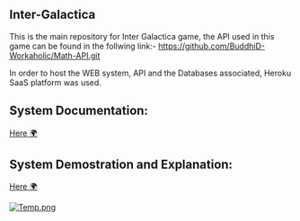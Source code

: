 ## Inter-Galactica

This is the main repository for Inter Galactica game, the API used in this game can be found in the follwing link:-  https://github.com/BuddhiD-Workaholic/Math-API.git 

In order to host the WEB system, API and the Databases associated, Heroku SaaS platform was used. 

## System Documentation: 
<a href="https://mega.nz/file/S4RziRwC#47UFedij7LdTT9RNSvniNS4VXSm-saXlMORL7j5Lu-8">Here 🌍</a>

## System Demostration and Explanation: 
<a href="https://mega.nz/file/ClIiUZII#Y62RJteEFwYbmUpgR305CzL79skrJCSufe444aqg1GM">Here 🌍</a>

[![Temp.png](https://i.postimg.cc/W3RMvzXb/Temp.png)](https://postimg.cc/FfZfb9M2)
